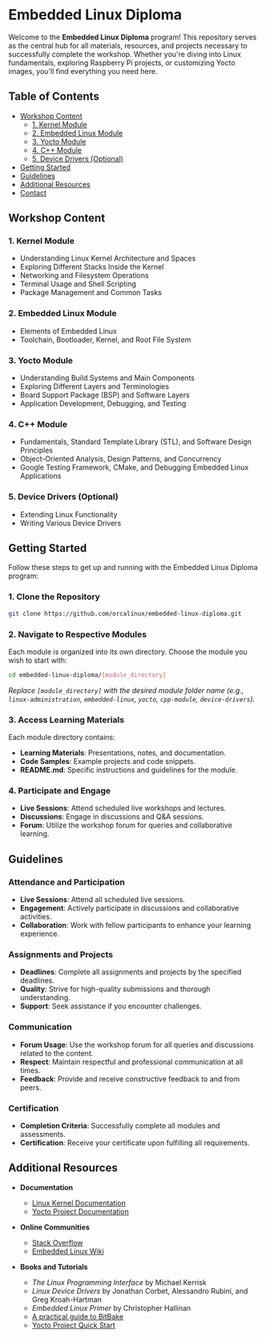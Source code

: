 # Embedded Linux Diploma

Welcome to the **Embedded Linux Diploma** program! This repository serves as the central hub for all materials, resources, and projects necessary to successfully complete the workshop. Whether you're diving into Linux fundamentals, exploring Raspberry Pi projects, or customizing Yocto images, you'll find everything you need here.

## Table of Contents

- [Workshop Content](#workshop-content)
  - [1. Kernel Module](#1-kernel-module)
  - [2. Embedded Linux Module](#2-embedded-linux-module)
  - [3. Yocto Module](#3-yocto-module)
  - [4. C++ Module](#4-c-module)
  - [5. Device Drivers (Optional)](#5-device-drivers-optional)
- [Getting Started](#getting-started)
- [Guidelines](#guidelines)
- [Additional Resources](#additional-resources)
- [Contact](#contact)

## Workshop Content

### 1. Kernel Module
- Understanding Linux Kernel Architecture and Spaces
- Exploring Different Stacks Inside the Kernel
- Networking and Filesystem Operations
- Terminal Usage and Shell Scripting
- Package Management and Common Tasks

### 2. Embedded Linux Module
- Elements of Embedded Linux
- Toolchain, Bootloader, Kernel, and Root File System

### 3. Yocto Module
- Understanding Build Systems and Main Components
- Exploring Different Layers and Terminologies
- Board Support Package (BSP) and Software Layers
- Application Development, Debugging, and Testing

### 4. C++ Module
- Fundamentals, Standard Template Library (STL), and Software Design Principles
- Object-Oriented Analysis, Design Patterns, and Concurrency
- Google Testing Framework, CMake, and Debugging Embedded Linux Applications

### 5. Device Drivers (Optional)
- Extending Linux Functionality
- Writing Various Device Drivers

## Getting Started

Follow these steps to get up and running with the Embedded Linux Diploma program:

### 1. Clone the Repository

```bash
git clone https://github.com/orcalinux/embedded-linux-diploma.git
```

### 2. Navigate to Respective Modules

Each module is organized into its own directory. Choose the module you wish to start with:

```bash
cd embedded-linux-diploma/[module_directory]
```

*Replace `[module_directory]` with the desired module folder name (e.g., `linux-administration`, `embedded-linux`, `yocto`, `cpp-module`, `device-drivers`).*

### 3. Access Learning Materials

Each module directory contains:
- **Learning Materials**: Presentations, notes, and documentation.
- **Code Samples**: Example projects and code snippets.
- **README.md**: Specific instructions and guidelines for the module.

### 4. Participate and Engage

- **Live Sessions**: Attend scheduled live workshops and lectures.
- **Discussions**: Engage in discussions and Q&A sessions.
- **Forum**: Utilize the workshop forum for queries and collaborative learning.

## Guidelines

### Attendance and Participation
- **Live Sessions**: Attend all scheduled live sessions.
- **Engagement**: Actively participate in discussions and collaborative activities.
- **Collaboration**: Work with fellow participants to enhance your learning experience.

### Assignments and Projects
- **Deadlines**: Complete all assignments and projects by the specified deadlines.
- **Quality**: Strive for high-quality submissions and thorough understanding.
- **Support**: Seek assistance if you encounter challenges.

### Communication
- **Forum Usage**: Use the workshop forum for all queries and discussions related to the content.
- **Respect**: Maintain respectful and professional communication at all times.
- **Feedback**: Provide and receive constructive feedback to and from peers.

### Certification
- **Completion Criteria**: Successfully complete all modules and assessments.
- **Certification**: Receive your certificate upon fulfilling all requirements.

## Additional Resources

- **Documentation**
  - [Linux Kernel Documentation](https://www.kernel.org/doc/html/latest/)
  - [Yocto Project Documentation](https://docs.yoctoproject.org/)

- **Online Communities**
  - [Stack Overflow](https://stackoverflow.com/)
  - [Embedded Linux Wiki](https://elinux.org/Main_Page)

- **Books and Tutorials**
  - *The Linux Programming Interface* by Michael Kerrisk
  - *Linux Device Drivers* by Jonathan Corbet, Alessandro Rubini, and Greg Kroah-Hartman
  - *Embedded Linux Primer* by Christopher Hallinan
  - [A practical guide to BitBake](https://a4z.gitlab.io/docs/BitBake/guide.html)
  - [Yocto Project Quick Start](https://docs.yoctoproject.org/2.4.2/yocto-project-qs/yocto-project-qs.html)
